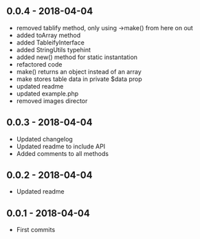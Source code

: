 ## 0.0.4 - 2018-04-04
- removed tablify method, only using ->make() from here on out
- added toArray method
- added TableifyInterface
- added StringUtils typehint
- added new() method for static instantation
- refactored code
- make() returns an object instead of an array
- make stores table data in private $data prop
- updated readme
- updated example.php
- removed images director

## 0.0.3 - 2018-04-04
- Updated changelog
- Updated readme to include API
- Added comments to all methods

## 0.0.2 - 2018-04-04

- Updated readme

## 0.0.1 - 2018-04-04

- First commits

